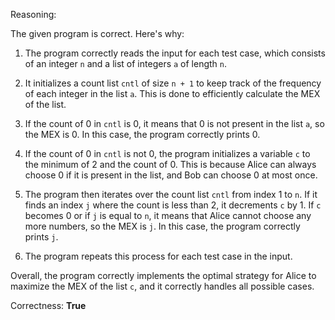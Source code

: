 Reasoning:

The given program is correct. Here's why:

1. The program correctly reads the input for each test case, which consists of an integer `n` and a list of integers `a` of length `n`.

2. It initializes a count list `cntl` of size `n + 1` to keep track of the frequency of each integer in the list `a`. This is done to efficiently calculate the MEX of the list.

3. If the count of 0 in `cntl` is 0, it means that 0 is not present in the list `a`, so the MEX is 0. In this case, the program correctly prints 0.

4. If the count of 0 in `cntl` is not 0, the program initializes a variable `c` to the minimum of 2 and the count of 0. This is because Alice can always choose 0 if it is present in the list, and Bob can choose 0 at most once.

5. The program then iterates over the count list `cntl` from index 1 to `n`. If it finds an index `j` where the count is less than 2, it decrements `c` by 1. If `c` becomes 0 or if `j` is equal to `n`, it means that Alice cannot choose any more numbers, so the MEX is `j`. In this case, the program correctly prints `j`.

6. The program repeats this process for each test case in the input.

Overall, the program correctly implements the optimal strategy for Alice to maximize the MEX of the list `c`, and it correctly handles all possible cases.

Correctness: **True**